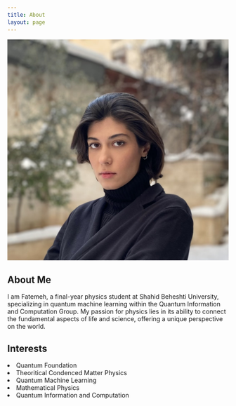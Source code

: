 ```yaml
---
title: About
layout: page
---
```

![Profile Image](profile.jpeg)

<h2>About Me</h2>
<p>I am Fatemeh, a final-year physics student at Shahid Beheshti University, specializing in quantum machine learning within the Quantum Information and Computation Group. My passion for physics lies in its ability to connect the fundamental aspects of life and science, offering a unique perspective on the world. </p>

<h2>Interests</h2>
<li>Quantum Foundation</li>
<li>Theoritical Condenced Matter Physics</li>
<li>Quantum Machine Learning</li>
<li>Mathematical Physics</li>
<li>Quantum Information and Computation </li>

